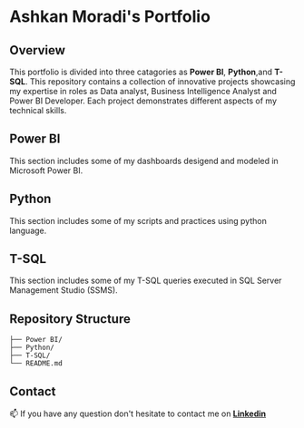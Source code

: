 # Ashkan Moradi's Portfolio

## Overview
This portfolio is divided into three catagories as  **Power BI**, **Python**,and **T-SQL**.
This repository contains a collection of innovative projects showcasing my expertise in roles as Data analyst, Business Intelligence Analyst and Power BI Developer. 
Each project demonstrates different aspects of my technical skills.

## Power BI
This section includes some of my dashboards desigend and modeled in Microsoft Power BI.
## Python
This section includes some of my scripts and practices using python language.
## T-SQL
This section includes some of my T-SQL queries executed in SQL Server Management Studio (SSMS).

## Repository Structure
```
├── Power BI/
├── Python/
├── T-SQL/
└── README.md
```
## Contact
📫 If you have any question don't hesitate to contact me on [**Linkedin**](https://www.linkedin.com/in/ashkan-moradi-33936278/)
